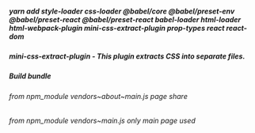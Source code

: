 
##### yarn add style-loader css-loader @babel/core @babel/preset-env @babel/preset-react @babel/preset-react babel-loader html-loader html-webpack-plugin mini-css-extract-plugin prop-types react react-dom
##### mini-css-extract-plugin - This plugin extracts CSS into separate files.
##### Build bundle
###### from npm_module vendors~about~main.js page share
###### from npm_module vendors~main.js only main page used
